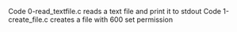 Code 0-read_textfile.c reads a text file and print it to stdout
Code 1-create_file.c creates a file with 600 set permission
